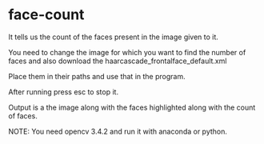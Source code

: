 # face-count

It tells us the count of the faces present in the image given to it.

You need to change the image for which you want to find the number of faces and also download the haarcascade_frontalface_default.xml

Place them in their paths and use that in the program.

After running press esc to stop it.

Output is a the image along with the faces highlighted along with the count of faces.

NOTE:
You need opencv 3.4.2 and run it with anaconda or python.
